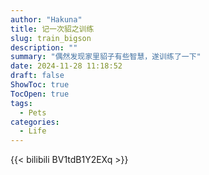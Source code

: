 ```yaml
---
author: "Hakuna"
title: 记一次貂之训练
slug: train_bigson
description: ""
summary: "偶然发现家里貂子有些智慧，遂训练了一下"
date: 2024-11-28 11:18:52
draft: false
ShowToc: true
TocOpen: true
tags:
  - Pets
categories:
  - Life
---
```


{{< bilibili BV1tdB1Y2EXq >}}

